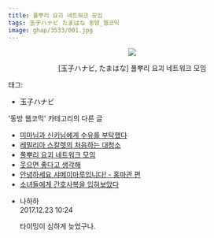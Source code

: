```yaml
---
title: 풀뿌리 요괴 네트워크 모임
tags: 玉子ハナビ たまはな 동방_웹코믹
image: ghap/3533/001.jpg
---
```

<div class="article">
<p style="text-align: center; clear: none; float: none;"><img src="{{ site.nasurl }}/ghap/3533/001.jpg"/></p>
<p style="text-align: center; clear: none; float: none;">[玉子ハナビ, たまはな] 풀뿌리 요괴 네트워크 모임</p>
</div><div class="tagTrail">
<p>태그: </p>
<ul>
<li>玉子ハナビ</li>
</ul>
</div><div class="another">
<p>'동방 웹코믹' 카테고리의 다른 글</p>
<ul>
<li><a href="/2017-07-11-ghap_3535">미마님과 신키님에게 수유를 부탁했다</a></li>
<li><a href="/2017-07-11-ghap_3534">레밀리아 스칼렛의 처음하는 대청소</a></li>
<li><a href="/2017-07-11-ghap_3533">풀뿌리 요괴 네트워크 모임</a></li>
<li><a href="/2017-07-11-ghap_3532">웃으면 좋다고 생각해</a></li>
<li><a href="/2017-07-11-ghap_3531">안녕하세요 샤메이마루입니다! - 홍마관 편</a></li>
<li><a href="/2017-07-11-ghap_3530">소녀들에게 간호사복을 입혀보았다</a></li>
</ul>
</div><div class="cb_module cb_fluid">
<div class="cb_wrt cb_profile">
<div class="comment">
<ul>
<li class="cb_thumb_off" id="comment15157978">
<div class="cb_comment_area">
<div class="cb_info_area">
<div class="cb_section">
<span class="cb_nick_name">나하하</span>
</div>
<div class="cb_section">
<span class="cb_date">2017.12.23 10:24 </span>
</div>
</div>
<div class="cb_dsc_comment">
<p class="cb_dsc">
											타이밍이 심하게 늦었구나.
										</p>
</div>
</div></li>
</ul>
</div>
</div><!-- commentList close -->
</div>